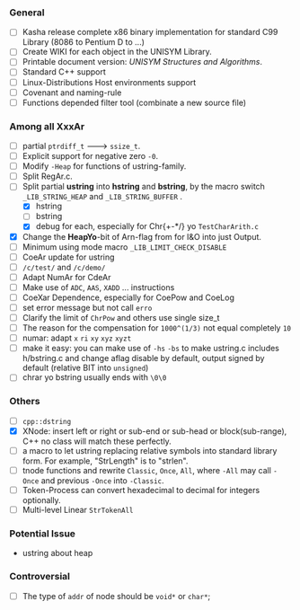 ### General

- [ ] Kasha release complete x86 binary implementation for standard C99 Library (8086 to Pentium D to ...)
- [ ] Create WIKI for each object in the UNISYM Library.
- [ ] Printable document version: *UNISYM Structures and Algorithms*.
- [ ] Standard C++ support
- [ ] Linux-Distributions Host environments support
- [ ] Covenant and naming-rule
- [ ] Functions depended filter tool (combinate a new source file)

### Among all XxxAr

- [ ] partial `ptrdiff_t` ---> `ssize_t`.
- [ ] Explicit support for negative zero `-0`.
- [ ] Modify `-Heap` for functions of ustring-family.
- [ ] Split RegAr.c.
- [ ] Split partial **ustring** into **hstring** and **bstring**, by the macro switch `_LIB_STRING_HEAP` and `_LIB_STRING_BUFFER` .
  - [x] hstring
  - [ ] bstring
  - [x] debug for each, especially for Chr{+-*/} yo `TestCharArith.c`
- [x] Change the **HeapYo**-bit of Arn-flag from for I&O into just Output.
- [ ] Minimum using mode macro  `_LIB_LIMIT_CHECK_DISABLE`
- [ ] CoeAr update for ustring
- [ ] `/c/test/` and `/c/demo/`
- [ ] Adapt NumAr for CdeAr
- [ ] Make use of `ADC`, `AAS`, `XADD` ... instructions
- [ ] CoeXar Dependence, especially for CoePow and CoeLog
- [ ] set error message but not call `erro`
- [ ] Clarify the limit of `ChrPow` and others use single size_t
- [ ] The reason for the compensation for `1000^(1/3)` not equal completely `10`
- [ ] numar: adapt `x` `ri` `xy` `xyz` `xyzt` 
- [ ] make it easy: you can make use of `-hs` `-bs` to make ustring.c includes h/bstring.c and change aflag disable by default, output signed by default (relative BIT into `unsigned`)
- [ ] chrar yo bstring usually ends with `\0\0`

### Others

- [ ] `cpp::dstring`
- [x] XNode: insert left or right or sub-end or sub-head or block(sub-range), C++ no class will match these perfectly.
- [ ] a macro to let ustring replacing relative symbols into standard library form. For example, "StrLength" is to "strlen".
- [ ] tnode functions and rewrite `Classic`, `Once`, `All`, where `-All` may call `-Once` and previous `-Once` into `-Classic`.
- [ ] Token-Process can convert hexadecimal to decimal for integers optionally.
- [ ] Multi-level Linear `StrTokenAll` 

### Potential Issue

- ustring about heap



### Controversial

- [ ] The type of `addr` of node should be `void*` or `char*`;

